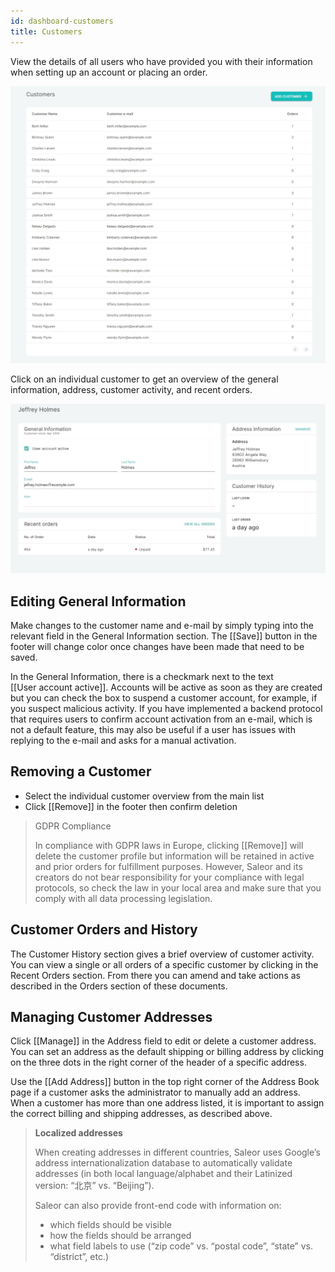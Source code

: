 ```yaml
---
id: dashboard-customers
title: Customers
---
```


View the details of all users who have provided you with their information when setting up an account or placing an order.

![Customers list](assets/dashboard-customers/1.png)

Click on an individual customer to get an overview of the general information, address, customer activity, and recent orders.

![Customer details](assets/dashboard-customers/2.jpg)


## Editing General Information

Make changes to the customer name and e-mail by simply typing into the relevant field in the General Information section. The [[Save]] button in the footer will change color once changes have been made that need to be saved.

In the General Information, there is a checkmark next to the text [[User&nbsp;account&nbsp;active]]. Accounts will be active as soon as they are created but you can check the box to suspend a customer account, for example, if you suspect malicious activity. If you have implemented a backend protocol that requires users to confirm account activation from an e-mail, which is not a default feature, this may also be useful if a user has issues with replying to the e-mail and asks for a manual activation.


## Removing a Customer

- Select the individual customer overview from the main list
- Click [[Remove]] in the footer then confirm deletion

> GDPR Compliance 
>
> In compliance with GDPR laws in Europe, clicking [[Remove]] will delete the customer profile but information will be retained in active and prior orders for fulfillment purposes. However, Saleor and its creators do not bear responsibility for your compliance with legal protocols, so check the law in your local area and make sure that you comply with all data processing legislation.


## Customer Orders and History

The Customer History section gives a brief overview of customer activity. You can view a single or all orders of a specific customer by clicking in the Recent Orders section. From there you can amend and take actions as described in the Orders section of these documents.


## Managing Customer Addresses

Click [[Manage]] in the Address field to edit or delete a customer address. You can set an address as the default shipping or billing address by clicking on the three dots in the right corner of the header of a specific address. 

Use the [[Add&nbsp;Address]] button in the top right corner of the Address Book page if a customer asks the administrator to manually add an address. When a customer has more than one address listed, it is important to assign the correct billing and shipping addresses, as described above.

> **Localized addresses**
>
> When creating addresses in different countries, Saleor uses Google’s address internationalization database to automatically validate addresses (in both local language/alphabet and their Latinized version: “北京” vs. “Beijing”).
> 
> Saleor can also provide front-end code with information on:
>
> - which fields should be visible
> - how the fields should be arranged
> - what field labels to use (“zip code” vs. “postal code”, “state” vs. “district”, etc.)

